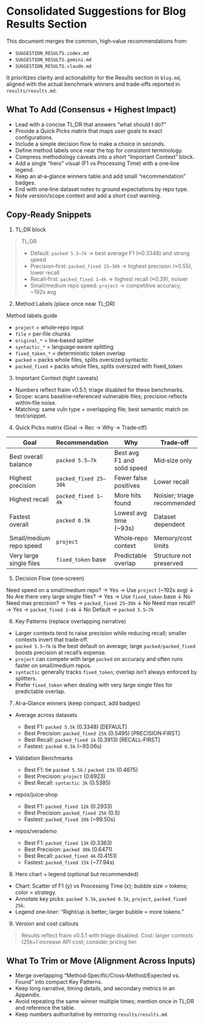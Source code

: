 # Consolidated Suggestions for Blog Results Section

This document merges the common, high‑value recommendations from:
- `SUGGESTION_RESULTS.codex.md`
- `SUGGESTION_RESULTS.gemini.md`
- `SUGGESTION_RESULTS.claude.md`

It prioritizes clarity and actionability for the Results section in `blog.md`, aligned with the actual benchmark winners and trade‑offs reported in `results/results.md`.

## What To Add (Consensus + Highest Impact)

- Lead with a concise TL;DR that answers “what should I do?”
- Provide a Quick Picks matrix that maps user goals to exact configurations.
- Include a simple decision flow to make a choice in seconds.
- Define method labels once near the top for consistent terminology.
- Compress methodology caveats into a short “Important Context” block.
- Add a single “hero” visual (F1 vs Processing Time) with a one‑line legend.
- Keep an at‑a‑glance winners table and add small “recommendation” badges.
- End with one‑line dataset notes to ground expectations by repo type.
- Note version/scope context and add a short cost warning.

## Copy‑Ready Snippets

1) TL;DR block

> TL;DR
> - Default: `packed 5.5–7k` → best average F1 (≈0.3348) and strong speed
> - Precision‑first: `packed_fixed 25–30k` → highest precision (≈0.55), lower recall
> - Recall‑first: `packed_fixed 1–4k` → highest recall (≈0.39), noisier
> - Small/medium repo speed: `project` → competitive accuracy, ~192s avg

2) Method Labels (place once near TL;DR)

Method labels guide
- `project` = whole‑repo input
- `file` = per‑file chunks
- `original_*` = line‑based splitter
- `syntactic_*` = language‑aware splitting
- `fixed_token_*` = deterministic token overlap
- `packed` = packs whole files, splits oversized syntactic
- `packed_fixed` = packs whole files, splits oversized with fixed_token

3) Important Context (tight caveats)

- Numbers reflect fraim v0.5.1; triage disabled for these benchmarks.
- Scope: scans baseline‑referenced vulnerable files; precision reflects within‑file noise.
- Matching: same vuln type + overlapping file; best semantic match on text/snippet.

4) Quick Picks matrix (Goal → Rec → Why → Trade‑off)

| Goal | Recommendation | Why | Trade‑off |
| --- | --- | --- | --- |
| Best overall balance | `packed 5.5–7k` | Best avg F1 and solid speed | Mid‑size only |
| Highest precision | `packed_fixed 25–30k` | Fewer false positives | Lower recall |
| Highest recall | `packed_fixed 1–4k` | More hits found | Noisier; triage recommended |
| Fastest overall | `packed 6.5k` | Lowest avg time (~93s) | Dataset dependent |
| Small/medium repo speed | `project` | Whole‑repo context | Memory/cost limits |
| Very large single files | `fixed_token` base | Predictable overlap | Structure not preserved |

5) Decision Flow (one‑screen)

Need speed on a small/medium repo? → Yes → Use `project` (~192s avg)
  ↓ No
Are there very large single files? → Yes → Use `fixed_token` base
  ↓ No
Need max precision? → Yes → `packed_fixed 25–30k`
  ↓ No
Need max recall? → Yes → `packed_fixed 1–4k`
  ↓ No
Default → `packed 5.5–7k`

6) Key Patterns (replace overlapping narrative)

- Larger contexts tend to raise precision while reducing recall; smaller contexts invert that trade‑off.
- `packed 5.5–7k` is the best default on average; large `packed/packed_fixed` boosts precision at recall’s expense.
- `project` can compete with large `packed` on accuracy and often runs faster on small/medium repos.
- `syntactic` generally tracks `fixed_token`; overlap isn’t always enforced by splitters.
- Prefer `fixed_token` when dealing with very large single files for predictable overlap.

7) At‑a‑Glance winners (keep compact, add badges)

- Average across datasets
  - Best F1: `packed 5.5k` (0.3348) [DEFAULT]
  - Best Precision: `packed_fixed 25k` (0.5495) [PRECISION‑FIRST]
  - Best Recall: `packed_fixed 1k` (0.3913) [RECALL‑FIRST]
  - Fastest: `packed 6.5k` (~93.06s)

- Validation Benchmarks
  - Best F1: tie `packed 5.5k` / `packed 23k` (0.4675)
  - Best Precision: `project` (0.6923)
  - Best Recall: `syntactic 3k` (0.5385)

- repos/juice‑shop
  - Best F1: `packed_fixed 12k` (0.2933)
  - Best Precision: `packed_fixed 25k` (0.5)
  - Fastest: `packed_fixed 20k` (~99.50s)

- repos/verademo
  - Best F1: `packed_fixed 13k` (0.3363)
  - Best Precision: `packed 30k` (0.6471)
  - Best Recall: `packed_fixed 4k` (0.4151)
  - Fastest: `packed_fixed 15k` (~77.94s)

8) Hero chart + legend (optional but recommended)

- Chart: Scatter of F1 (y) vs Processing Time (x); bubble size = tokens; color = strategy.
- Annotate key picks: `packed 5.5k`, `packed 6.5k`, `project`, `packed_fixed 25k`.
- Legend one‑liner: “Right/up is better; larger bubble = more tokens.”

9) Version and cost callouts

> Results reflect fraim v0.5.1 with triage disabled.
> Cost: larger contexts (25k+) increase API cost; consider pricing tier.

## What To Trim or Move (Alignment Across Inputs)

- Merge overlapping “Method‑Specific/Cross‑Method/Expected vs. Found” into compact Key Patterns.
- Keep long narrative, timing details, and secondary metrics in an Appendix.
- Avoid repeating the same winner multiple times; mention once in TL;DR and reference the table.
- Keep numbers authoritative by mirroring `results/results.md`.

